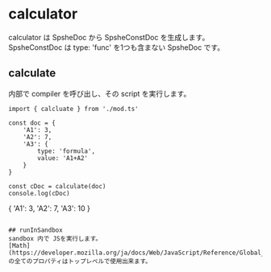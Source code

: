 # calculator
calculator は SpsheDoc から SpsheConstDoc を生成します。
SpsheConstDoc は type: 'func' を1つも含まない SpsheDoc です。

## calculate
内部で compiler を呼び出し、その script を実行します。

```
import { calcluate } from './mod.ts'

const doc = {
	'A1': 3,
	'A2': 7,
	'A3': {
		type: 'formula',
		value: 'A1+A2'
	}
}

const cDoc = calculate(doc)
console.log(cDoc)
```
{
	'A1': 3,
	'A2': 7,
	'A3': 10
}
```

## runInSandbox
sandbox 内で JSを実行します。
[Math](https://developer.mozilla.org/ja/docs/Web/JavaScript/Reference/Global_Objects/Math) の全てのプロパティはトップレベルで使用出来ます。

